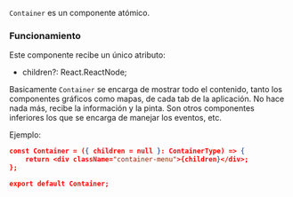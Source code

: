 `Container` es un componente atómico.

### Funcionamiento

Este componente recibe un único atributo:

-   children?: React.ReactNode;

Basicamente `Container` se encarga de mostrar todo el contenido, tanto los componentes gráficos como mapas, de cada tab de la aplicación. No hace nada más, recibe la información y la pinta. Son otros componentes inferiores los que se encarga de manejar los eventos, etc.

Ejemplo:

```json
const Container = ({ children = null }: ContainerType) => {
    return <div className="container-menu">{children}</div>;
};

export default Container;
```

